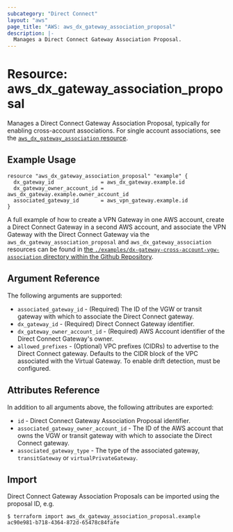 ```yaml
---
subcategory: "Direct Connect"
layout: "aws"
page_title: "AWS: aws_dx_gateway_association_proposal"
description: |-
  Manages a Direct Connect Gateway Association Proposal.
---
```


# Resource: aws_dx_gateway_association_proposal

Manages a Direct Connect Gateway Association Proposal, typically for enabling cross-account associations. For single account associations, see the [`aws_dx_gateway_association` resource](/docs/providers/aws/r/dx_gateway_association.html).

## Example Usage

```hcl
resource "aws_dx_gateway_association_proposal" "example" {
  dx_gateway_id               = aws_dx_gateway.example.id
  dx_gateway_owner_account_id = aws_dx_gateway.example.owner_account_id
  associated_gateway_id       = aws_vpn_gateway.example.id
}
```

A full example of how to create a VPN Gateway in one AWS account, create a Direct Connect Gateway in a second AWS account, and associate the VPN Gateway with the Direct Connect Gateway via the `aws_dx_gateway_association_proposal` and `aws_dx_gateway_association` resources can be found in [the `./examples/dx-gateway-cross-account-vgw-association` directory within the Github Repository](https://github.com/terraform-providers/terraform-provider-aws/tree/master/examples/dx-gateway-cross-account-vgw-association).

## Argument Reference

The following arguments are supported:

* `associated_gateway_id` - (Required) The ID of the VGW or transit gateway with which to associate the Direct Connect gateway.
* `dx_gateway_id` - (Required) Direct Connect Gateway identifier.
* `dx_gateway_owner_account_id` - (Required) AWS Account identifier of the Direct Connect Gateway's owner.
* `allowed_prefixes` - (Optional) VPC prefixes (CIDRs) to advertise to the Direct Connect gateway. Defaults to the CIDR block of the VPC associated with the Virtual Gateway. To enable drift detection, must be configured.

## Attributes Reference

In addition to all arguments above, the following attributes are exported:

* `id` - Direct Connect Gateway Association Proposal identifier.
* `associated_gateway_owner_account_id` - The ID of the AWS account that owns the VGW or transit gateway with which to associate the Direct Connect gateway.
* `associated_gateway_type` - The type of the associated gateway, `transitGateway` or `virtualPrivateGateway`.

## Import

Direct Connect Gateway Association Proposals can be imported using the proposal ID, e.g.

```
$ terraform import aws_dx_gateway_association_proposal.example ac90e981-b718-4364-872d-65478c84fafe
```
